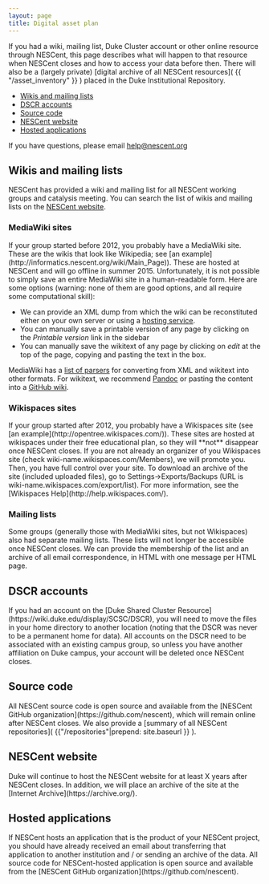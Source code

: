 ```yaml
---
layout: page
title: Digital asset plan
---
```


If you had a wiki, mailing list, Duke Cluster account or other online resource through NESCent, this page describes what will happen to that resource when NESCent closes and how to access your data before then. There will also be a (largely private) [digital archive of all NESCent resources]( {{ "/asset_inventory" }} ) placed in the Duke Institutional Repository.

* [Wikis and mailing lists](#wikis_mailing_lists)
* [DSCR accounts](#dscr)
* [Source code](#source_code)
* [NESCent website](#nescent_website)
* [Hosted applications](#hosted_apps)

If you have questions, please email [help@nescent.org](mailto:help@nescent.org)

<h2 id="wikis_mailing_lists">Wikis and mailing lists</h2>

NESCent has provided a wiki and mailing list for all NESCent working groups and catalysis meeting. You can search the list of wikis and mailing lists on the [NESCent website](https://nescent.org/wikis).

<h3>MediaWiki sites</h3>
If your group started before 2012, you probably have a MediaWiki site. These are the wikis that look like Wikipedia; see [an example](http://informatics.nescent.org/wiki/Main_Page)). These are hosted at NESCent and will go offline in summer 2015. Unfortunately, it is not possible to simply save an entire MediaWiki site in a human-readable form. Here are some options (warning: none of them are good options, and all require some computational skill):

* We can provide an XML dump from which the wiki can be reconstituted either on your own server or using a [hosting service](https://www.mediawiki.org/wiki/Hosting_services). 
* You can manually save a printable version of any page by clicking on the *Printable version* link in the sidebar
* You can manually save the wikitext of any page by clicking on *edit* at the top of the page, copying and pasting the text in the box. 

MediaWiki has a [list of parsers](http://www.mediawiki.org/wiki/Alternative_parsers) for converting from XML and wikitext into other formats. For wikitext, we recommend [Pandoc](http://pandoc.org/) or pasting the content into a [GitHub wiki](https://help.github.com/articles/about-github-wikis/).

<h3>Wikispaces sites</h3>
If your group started after 2012, you probably have a Wikispaces site (see [an example](http://opentree.wikispaces.com/)). These sites are hosted at wikispaces under their free educational plan, so they will **not** disappear once NESCent closes. If you are not already an organizer of you Wikispaces site (check wiki-name.wikispaces.com/Members), we will promote you. Then, you have full control over your site. To download an archive of the site (included uploaded files), go to Settings->Exports/Backups (URL is wiki-name.wikispaces.com/export/list). For more information, see the [Wikispaces Help](http://help.wikispaces.com/). 

<h3>Mailing lists</h3>
Some groups (generally those with MediaWiki sites, but not Wikispaces) also had separate mailing lists. These lists will not longer be accessible once NESCent closes. We can provide the membership of the list and an archive of all email correspondence, in HTML with one message per HTML page.

<h2 id="dscr">DSCR accounts</h2>
If you had an account on the [Duke Shared Cluster Resource](https://wiki.duke.edu/display/SCSC/DSCR), you will need to move the files in your home directory to another location (noting that the DSCR was never to be a permanent home for data). All accounts on the DSCR need to be associated with an existing campus group, so unless you have another affiliation on Duke campus, your account will be deleted once NESCent closes.

<h2 id="source_code">Source code</h2>
All NESCent source code is open source and available from the [NESCent GitHub organization](https://github.com/nescent), which will remain online after NESCent closes.  We also provide a [summary of all NESCent repositories]( {{"/repositories"|prepend: site.baseurl }} ). 

<h2 id="nescent_website">NESCent website</h2>
Duke will continue to host the NESCent website for at least X years after NESCent closes. In addition, we will place an archive of the site at the [Internet Archive](https://archive.org/).

<h2 id="hosted_apps">Hosted applications</h2>
If NESCent hosts an application that is the product of your NESCent project, you should have already received an email about transferring that application to another institution and / or sending an archive of the data. All source code for NESCent-hosted application is open source and available from the [NESCent GitHub organization](https://github.com/nescent). 


